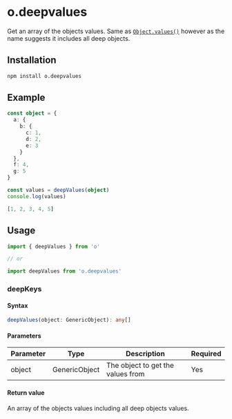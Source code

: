 ---
---

# o.deepvalues
Get an array of the objects values. Same as [`Object.values()`](https://developer.mozilla.org/en-US/docs/Web/JavaScript/Reference/Global_Objects/Object/values) however as the name suggests it includes all deep objects.

## Installation

```bash npm2yarn
npm install o.deepvalues
```

## Example
```typescript
const object = {
  a: {
    b: {
      c: 1,
      d: 2,
      e: 3
    }
  },
  f: 4,
  g: 5
}

const values = deepValues(object)
console.log(values)
```

```typescript title="Output"
[1, 2, 3, 4, 5]
```

## Usage

```typescript
import { deepValues } from 'o'

// or

import deepValues from 'o.deepvalues'
```

### deepKeys

#### Syntax
```typescript
deepValues(object: GenericObject): any[]
```

#### Parameters
| Parameter | Type          | Description                       | Required |
|-----------|---------------|-----------------------------------|----------|
| object    | GenericObject | The object to get the values from | Yes      |

#### Return value
An array of the objects values including all deep objects values.
